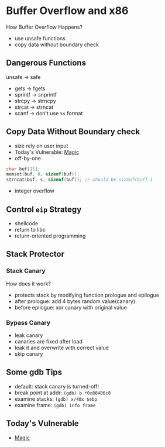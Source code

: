 # Buffer Overflow and x86
How Buffer Overflow Happens?
 * use unsafe functions
 * copy data without boundary check

## Dangerous Functions
unsafe -> safe
 * gets -> fgets
 * sprintf -> snprintf
 * strcpy -> strncpy
 * strcat -> strncat
 * scanf -> don't use `%s` format

## Copy Data Without Boundary check
 * size rely on user input
  * Today's Vulnerable: [Magic](Magic)
 * off-by-one
```c
char buf[15];
memset(buf, 0, sizeof(buf));
strncat(buf, s, sizeof(buf)); // should be sizeof(buf)-1
```
 * integer overflow

## Control `eip` Strategy
 * shellcode
 * return to libc
 * return-oriented programming

## Stack Protector
### Stack Canary
How does it work?
 * protects stack by modifying function prologue and epilogue
 * after prologue: add 4 bytes random value(canary)
 * before epilogue: xor canary with original value

### Bypass Canary
 * leak canary
  * canaries are fixed after load
  * leak it and overwrite with correct value
 * skip canary

## Some gdb Tips
 * default: stack canary is turned-off!
 * break point at addr: `(gdb) b *0x80486c8`
 * examine stacks: `(gdb) x/40x $ebp`
 * examine frame: `(gdb) info frame`

## Today's Vulnerable
 * [Magic](Magic)
